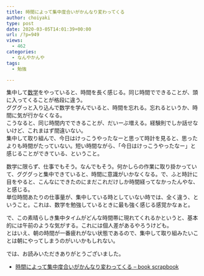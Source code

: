 ```yaml
---
title: 時間によって集中度合いがかんなり変わってくる
author: choiyaki
type: post
date: 2020-03-05T14:01:39+00:00
url: /?p=949
views:
  - 462
categories:
  - なんやかんや
tags:
  - 勉強

---
```

集中して[数学][1]をやっていると、時間を長く感じる。同じ時間でできることが、頭に入ってくることが格段に違う。  
グググっと入り込んで数学を学んでいると、時間を忘れる。忘れるというか、時間に気が行かなくなる。  
こうなると、同じ時間内でできることが、だいーぶ増える。経験則でしか話せないけど、これまはず間違いない。  
集中して取り組んで、今日はけっこうやったなーと思って時計を見ると、思ったよりも時間がたっていない。短い時間ながら、「今日はけっこうやったなー」と感じることができている、ということ。

数学に限らず、仕事でもそう。なんでもそう。何かしらの作業に取り掛かっていて、グググっと集中できていると、時間に意識がいかなくなる。で、ふと時計に目をやると、こんなにできたのにまだこれだけしか時間経ってなかったんやな、と感じる。  
単位時間あたりの仕事量が、集中している時としていない時では、全く違う、ということ。これは、数学を勉強しているときに最も強く感じる感覚かなぁと。

で、この素晴らしき集中タイムがどんな時間帯に現れてくれるかというと、基本的には午前のような気がする。これには個人差があるやろうけども。  
とはいえ、朝の時間が一番疲れがない状態であるので、集中して取り組みたいことは朝にやってしまうのがいいかもしれない。

では、お読みいただきありがとうございました。

  * [時間によって集中度合いがかんなり変わってくる &#8211; book scrapbook][2]

 [1]: https://scrapbox.io/choiyaki-hondana/%E6%95%B0%E5%AD%A6
 [2]: https://scrapbox.io/choiyaki-hondana/%E6%99%82%E9%96%93%E3%81%AB%E3%82%88%E3%81%A3%E3%81%A6%E9%9B%86%E4%B8%AD%E5%BA%A6%E5%90%88%E3%81%84%E3%81%8C%E3%81%8B%E3%82%93%E3%81%AA%E3%82%8A%E5%A4%89%E3%82%8F%E3%81%A3%E3%81%A6%E3%81%8F%E3%82%8B